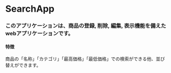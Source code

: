 # SearchApp

### このアプリケーションは、商品の登録, 削除, 編集, 表示機能を備えたwebアプリケーションです。

#### 特徴
商品の「名称」「カテゴリ」「最高価格」「最低価格」での検索ができる他、並び替えができます。
